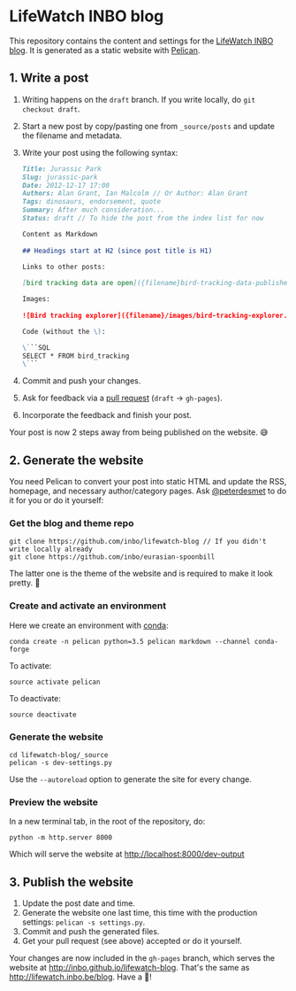 # LifeWatch INBO blog

This repository contains the content and settings for the [LifeWatch INBO blog](http://lifewatch.inbo.be/blog). It is generated as a static website with [Pelican](http://docs.getpelican.com).

## 1. Write a post

1. Writing happens on the `draft` branch. If you write locally, do `git checkout draft`.
2. Start a new post by copy/pasting one from `_source/posts` and update the filename and metadata.
3. Write your post using the following syntax:

    ```Markdown
    Title: Jurassic Park
    Slug: jurassic-park
    Date: 2012-12-17 17:00
    Authors: Alan Grant, Ian Malcolm // Or Author: Alan Grant
    Tags: dinosaurs, endorsement, quote
    Summary: After much consideration...
    Status: draft // To hide the post from the index list for now

    Content as Markdown
      
    ## Headings start at H2 (since post title is H1)

    Links to other posts:
      
    [bird tracking data are open]({filename}bird-tracking-data-published.md)

    Images:
      
    ![Bird tracking explorer]({filename}/images/bird-tracking-explorer.png)

    Code (without the \):

    \```SQL
    SELECT * FROM bird_tracking
    \```
    ```

4. Commit and push your changes.
5. Ask for feedback via a [pull request](https://github.com/inbo/lifewatch-blog/compare/gh-pages...draft) (`draft` → `gh-pages`).
6. Incorporate the feedback and finish your post.

Your post is now 2 steps away from being published on the website. :sweat_smile:

## 2. Generate the website

You need Pelican to convert your post into static HTML and update the RSS, homepage, and necessary author/category pages. Ask [@peterdesmet](https://github.com/peterdesmet) to do it for you or do it yourself:

### Get the blog and theme repo

    git clone https://github.com/inbo/lifewatch-blog // If you didn't write locally already
    git clone https://github.com/inbo/eurasian-spoonbill

The latter one is the theme of the website and is required to make it look pretty. :dress:

### Create and activate an environment

Here we create an environment with [conda](http://conda.pydata.org/docs/get-started.html):

    conda create -n pelican python=3.5 pelican markdown --channel conda-forge

To activate:

    source activate pelican

To deactivate:

    source deactivate

### Generate the website

    cd lifewatch-blog/_source
    pelican -s dev-settings.py

Use the `--autoreload` option to generate the site for every change.

### Preview the website

In a new terminal tab, in the root of the repository, do:

    python -m http.server 8000

Which will serve the website at <http://localhost:8000/dev-output>

## 3. Publish the website

1. Update the post date and time.
2. Generate the website one last time, this time with the production settings: `pelican -s settings.py`.
3. Commit and push the generated files.
4. Get your pull request (see above) accepted or do it yourself.

Your changes are now included in the `gh-pages` branch, which serves the website at http://inbo.github.io/lifewatch-blog. That's the same as http://lifewatch.inbo.be/blog. Have a :beer:!
